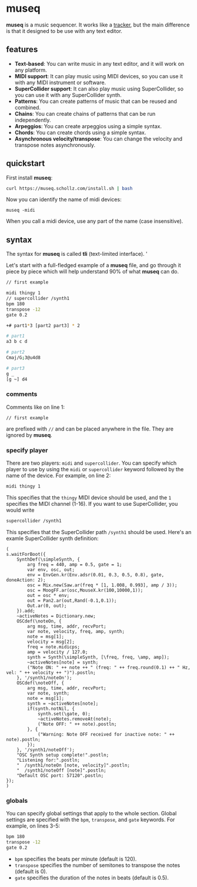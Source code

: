# museq 

**museq** is a music sequencer. It works like a [tracker](https://en.wikipedia.org/wiki/Music_tracker), but the main difference is that it 
designed to be use with any text editor. 

## features

- **Text-based**: You can write music in any text editor, and it will work on any platform.
- **MIDI support**: It can play music using MIDI devices, so you can use it with any MIDI instrument or software.
- **SuperCollider support**: It can also play music using SuperCollider, so you can use it with any SuperCollider synth.
- **Patterns**: You can create patterns of music that can be reused and combined.
- **Chains**: You can create chains of patterns that can be run independently.
- **Arpeggios**: You can create arpeggios using a simple syntax.
- **Chords**: You can create chords using a simple syntax.
- **Asynchronous velocity/transpose**: You can change the velocity and transpose notes asynchronously.

## quickstart

First install **museq**:

```bash
curl https://museq.schollz.com/install.sh | bash
```

Now you can identify the name of midi devices:

```
museq -midi
```

When you call a midi device, use any part of the name (case insensitive). 

## syntax

The syntax for **museq** is called **tli** (text-limited interface). '

Let's start with a full-fledged example of a **museq** file, and go through it piece by piece which will help understand 90% of what **museq** can do.

```bash
// first example 

midi thingy 1
// supercollider /synth1
bpm 180
transpose -12
gate 0.2

+# part1*3 [part2 part3] * 2

# part1 
a3 b c d

# part2
Cmaj/G;3@u4d8

# part3
g _
[g ~] d4
```

### comments

Comments like on line 1:
```
// first example 
```

are prefixed with `//` and can be placed anywhere in the file. They are ignored by **museq**.

### specify player

There are two players: `midi` and `supercollider`. You can specify which player to use by using the `midi` or `supercollider` keyword followed by the name of the device. For example, on line 2:

```bash
midi thingy 1
```

This specifies that the `thingy` MIDI device should be used, and the `1` specifies the MIDI channel (1-16). If you want to use SuperCollider, you would write

```bash
supercollider /synth1
```

This specifies that the SuperCollider path `/synth1` should be used. Here's an examle SuperCollider synth definition:
```supercollider
(
s.waitForBoot({
	SynthDef(\simpleSynth, {
		arg freq = 440, amp = 0.5, gate = 1;
		var env, osc, out;
		env = EnvGen.kr(Env.adsr(0.01, 0.3, 0.5, 0.8), gate, doneAction: 2);
		osc = Mix.new(Saw.ar(freq * [1, 1.008, 0.993], amp / 3));
		osc = MoogFF.ar(osc,MouseX.kr(100,10000,1));
		out = osc * env;
		out = Pan2.ar(out,Rand(-0.1,0.1));
		Out.ar(0, out);
	}).add;
	~activeNotes = Dictionary.new;
	OSCdef(\noteOn, {
		arg msg, time, addr, recvPort;
		var note, velocity, freq, amp, synth;
		note = msg[1];
		velocity = msg[2];
		freq = note.midicps;
		amp = velocity / 127.0;
		synth = Synth(\simpleSynth, [\freq, freq, \amp, amp]);
		~activeNotes[note] = synth;
		("Note ON: " ++ note ++ " (freq: " ++ freq.round(0.1) ++ " Hz, vel: " ++ velocity ++ ")").postln;
	}, '/synth1/noteOn');
	OSCdef(\noteOff, {
		arg msg, time, addr, recvPort;
		var note, synth;
		note = msg[1];
		synth = ~activeNotes[note];
		if(synth.notNil, {
			synth.set(\gate, 0);
			~activeNotes.removeAt(note);
			("Note OFF: " ++ note).postln;
		}, {
			("Warning: Note OFF received for inactive note: " ++ note).postln;
		});
	}, '/synth1/noteOff');
	"OSC Synth setup complete!".postln;
	"Listening for:".postln;
	"  /synth1/noteOn [note, velocity]".postln;
	"  /synth1/noteOff [note]".postln;
	"Default OSC port: 57120".postln;
});
)
```

### globals

You can specify global settings that apply to the whole section. Global settings are specified with the `bpm`, `transpose`, and `gate` keywords. For example, on lines 3-5:

```bash
bpm 180
transpose -12
gate 0.2
```

- `bpm` specifies the beats per minute (default is 120).
- `transpose` specifies the number of semitones to transpose the notes (default is 0).
- `gate` specifies the duration of the notes in beats (default is 0.5).